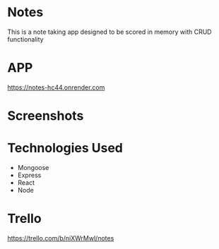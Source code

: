 # Notes

This is a note taking app designed to be scored in memory with CRUD functionality

# APP
https://notes-hc44.onrender.com

# Screenshots



# Technologies Used
- Mongoose
- Express
- React
- Node

# Trello

https://trello.com/b/niXWrMwl/notes
